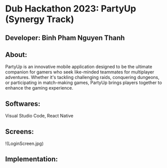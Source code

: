 # Dub Hackathon 2023: PartyUp (Synergy Track)

## Developer: Binh Pham Nguyen Thanh

## About: 
PartyUp is an innovative mobile application designed to be the ultimate companion for gamers who seek like-minded teammates for multiplayer adventures. Whether it's tackling challenging raids, conquering dungeons, or participating in match-making games, PartyUp brings players together to enhance the gaming experience.

## Softwares:
Visual Studio Code, React Native

## Screens:
!(LoginScreen.jpg)

## Implementation:





